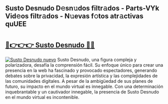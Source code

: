 ## Susto Desnudo D𝚎sn𝚞dos filtr𝚊dos - Parts-VYk Vid𝚎os filtr𝚊dos - N𝚞evas f𝚘tos atr𝚊ctivas quUEE

# <h2><a href="http://mbbgvm.tromn.icu/?c=Susto+Desnudo">🔗👉👉👉 Susto Desnudo 🔗🔗</a></h2>

[![Susto Desnudo nuevo](https://i.imgur.com/pEAQMta.gif)](http://mbbgvm.tromn.icu/?c=Susto+Desnudo)
Susto Desnudo, una figura compleja y polarizadora, desafía la comprensión fácil. Su enfoque único para crear una presencia en la web ha fascinado y provocado espectadores, generando debates sobre la privacidad, la expresión artística y las complejidades de las comunidades digitales. A pesar de la ambigüedad de sus planes de futuro, su impacto en el mundo virtual es innegable. Con una determinación inquebrantable y un cautivador innegable, la presencia de Susto Desnudo en el mundo virtual es incontenible.
